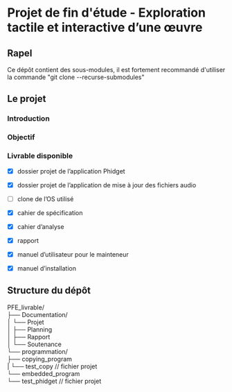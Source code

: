 # Projet de fin d'étude - Exploration tactile et interactive d’une œuvre

## Rapel

Ce dépôt contient des sous-modules, il est fortement recommandé d'utiliser la commande "git clone --recurse-submodules"

## Le projet

### Introduction

### Objectif

### Livrable disponible

* [x] dossier projet de l’application Phidget
* [x] dossier projet de l’application de mise à jour des fichiers audio
* [ ] clone de l’OS utilisé 
* [x] cahier de spécification
* [x] cahier d’analyse
* [x] rapport
* [x] manuel d’utilisateur pour le mainteneur
* [x] manuel d’installation


## Structure du dépôt

PFE_livrable/<br>
├── Documentation/<br>
│   └── Projet<br>
│       ├── Planning<br>
│       ├── Rapport<br>
│       └── Soutenance<br>
└── programmation/<br>
    ├── copying_program<br>
    |   └── test_copy // fichier projet<br>
    └── embedded_program<br>
        └── test_phidget // fichier projet<br>
